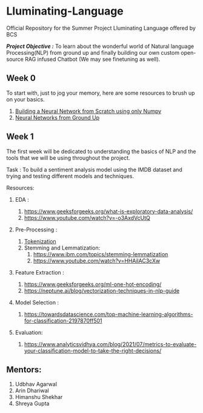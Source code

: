# Lluminating-Language

Official Repository for the Summer Project Lluminating Language offered by BCS

**_Project Objective :_** To learn about the wonderful world of Natural language Processing(NLP) from ground up and finally building our own custom open-source RAG infused Chatbot (We may see finetuning as well).

## Week 0

To start with, just to jog your memory, here are some resources to brush up on your basics.

1. [Building a Neural Network from Scratch using only Numpy](https://youtu.be/w8yWXqWQYmU?si=YC76soxNfFfz_Hff)
2. [Neural Networks from Ground Up](https://youtube.com/playlist?list=PLQVvvaa0QuDcjD5BAw2DxE6OF2tius3V3&si=cImwdtU-u_5W3BFn)

## Week 1

The first week will be dedicated to understanding the basics of NLP and the tools that we will be using throughout the project.

Task : To build a sentiment analysis model using the IMDB dataset and trying and testing different models and techniques.

Resources:

1. EDA :
   1. https://www.geeksforgeeks.org/what-is-exploratory-data-analysis/
   2.  https://www.youtube.com/watch?v=-o3AxdVcUtQ
2. Pre-Processing :

   1. [ Tokenization](https://youtu.be/fNxaJsNG3-s?si=XRT_w6F8Fk7YMcJu)
   1. Stemming and Lemmatization:
      1. https://www.ibm.com/topics/stemming-lemmatization
      2. https://www.youtube.com/watch?v=HHAilAC3cXw
3. Feature Extraction : 
   1. https://www.geeksforgeeks.org/ml-one-hot-encoding/
   2. https://neptune.ai/blog/vectorization-techniques-in-nlp-guide
4. Model Selection :
   1. https://towardsdatascience.com/top-machine-learning-algorithms-for-classification-2197870ff501
5. Evaluation: 
   1. https://www.analyticsvidhya.com/blog/2021/07/metrics-to-evaluate-your-classification-model-to-take-the-right-decisions/

## Mentors:

1. Udbhav Agarwal
2. Arin Dhariwal
3. Himanshu Shekhar
4. Shreya Gupta
